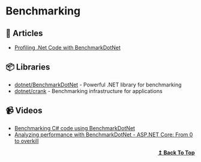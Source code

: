 # Benchmarking

## 📕 Articles
- [Profiling .Net Code with BenchmarkDotNet](https://adamsitnik.com/ETW-Profiler/)

## 📦 Libraries

- [dotnet/BenchmarkDotNet](https://github.com/dotnet/BenchmarkDotNet) - Powerful .NET library for benchmarking
- [dotnet/crank](https://github.com/dotnet/crank) - Benchmarking infrastructure for applications
## 📹 Videos

- [Benchmarking C# code using BenchmarkDotNet](https://www.youtube.com/watch?v=EWmufbVF2A4)
- [Analyzing performance with BenchmarkDotNet - ASP.NET Core: From 0 to overkill](https://www.youtube.com/watch?v=8JOC8kN_WbU)

<div align="right">
  <b><a href="#contents">↥ Back To Top</a></b>
</div>
